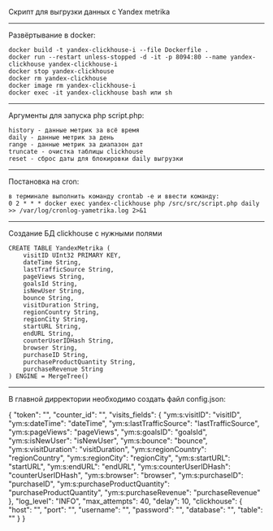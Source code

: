 
Скрипт для выгрузки данных с Yandex metrika

---------------------------------------------------------
Развёртывание в docker:

    docker build -t yandex-clickhouse-i --file Dockerfile .
    docker run --restart unless-stopped -d -it -p 8094:80 --name yandex-clickhouse yandex-clickhouse-i
    docker stop yandex-clickhouse
    docker rm yandex-clickhouse
    docker image rm yandex-clickhouse-i
    docker exec -it yandex-clickhouse bash или sh

---------------------------------------------------------
Аргументы для запуска php script.php:

    history - данные метрик за всё время
    daily - данные метрик за день
    range - данные метрик за диапазон дат
    truncate - очистка таблицы clickhouse
    reset - сброс даты для блокировки daily выгрузки

---------------------------------------------------------
Постановка на cron:

    в терминале выполнить команду crontab -e и ввести команду:
    0 2 * * * docker exec yandex-clickhouse php /src/src/script.php daily >> /var/log/cronlog-yametrika.log 2>&1

---------------------------------------------------------
Создание БД clickhouse с нужными полями

    CREATE TABLE YandexMetrika (
        visitID UInt32 PRIMARY KEY,
        dateTime String,
        lastTrafficSource String,
        pageViews String,
        goalsId String,
        isNewUser String,
        bounce String,
        visitDuration String,
        regionCountry String,
        regionCity String,
        startURL String,
        endURL String,
        counterUserIDHash String,
        browser String,
        purchaseID String,
        purchaseProductQuantity String,
        purchaseRevenue String
    ) ENGINE = MergeTree() 

---------------------------------------------------------
В главной дирректории необходимо создать файл config.json:

 {
    "token": "",
    "counter_id": "",
    "visits_fields": {
        "ym:s:visitID": "visitID",
        "ym:s:dateTime": "dateTime",
        "ym:s:lastTrafficSource": "lastTrafficSource",
        "ym:s:pageViews": "pageViews",
        "ym:s:goalsID": "goalsId",
        "ym:s:isNewUser": "isNewUser",
        "ym:s:bounce": "bounce",
        "ym:s:visitDuration": "visitDuration",
        "ym:s:regionCountry": "regionCountry",
        "ym:s:regionCity": "regionCity",
        "ym:s:startURL": "startURL",
        "ym:s:endURL": "endURL",
        "ym:s:counterUserIDHash": "counterUserIDHash",
        "ym:s:browser": "browser",
        "ym:s:purchaseID": "purchaseID",
        "ym:s:purchaseProductQuantity": "purchaseProductQuantity",
        "ym:s:purchaseRevenue": "purchaseRevenue"
    },
    "log_level": "INFO",
    "max_attempts": 40,
    "delay": 10,
    "clickhouse": {
        "host": "",
        "port": "",
        "username": "",
        "password": "",
        "database": "",
        "table": ""
    }
}       